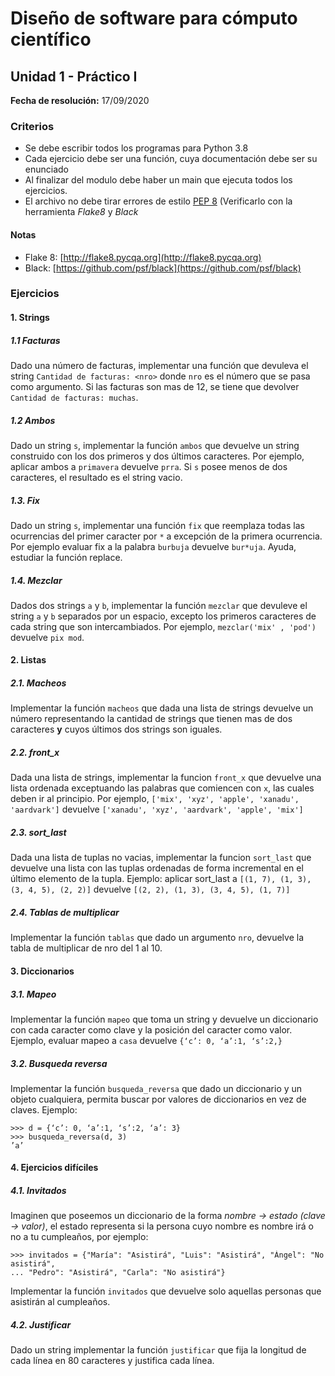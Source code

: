 # Diseño de software para cómputo científico
## Unidad 1 - Práctico I

**Fecha de resolución:** 17/09/2020

### Criterios

- Se debe escribir todos los programas para Python 3.8
- Cada ejercicio debe ser una función, cuya documentación debe ser su enunciado
- Al finalizar del modulo debe haber un main que ejecuta todos los ejercicios.
- El archivo no debe tirar errores de estilo [PEP 8](https://www.python.org/dev/peps/pep-0008/) (Verificarlo con la
  herramienta *Flake8* y *Black*

#### Notas

- Flake 8: [http://flake8.pycqa.org](http://flake8.pycqa.org)
- Black: [https://github.com/psf/black](https://github.com/psf/black)


### Ejercicios

#### 1. Strings

##### 1.1 Facturas

Dado una número de facturas, implementar una función que devuleva el string `Cantidad de facturas: <nro>` donde `nro` es el número que se pasa como argumento. Si las facturas son mas de 12, se tiene que devolver `Cantidad de facturas: muchas`.

##### 1.2 Ambos
Dado un string `s`, implementar la función `ambos` que devuelve un string construido con los dos primeros y dos últimos caracteres. Por ejemplo, aplicar ambos a  `primavera` devuelve `prra`. Si  `s` posee menos de dos caracteres, el resultado es el string vacio.

##### 1.3. Fix

Dado un string `s`, implementar una función `fix` que reemplaza todas las ocurrencias del primer caracter por `*` a excepción de la primera ocurrencia. Por ejemplo evaluar fix a la palabra `burbuja` devuelve `bur*uja`.
Ayuda, estudiar la función replace.

##### 1.4. Mezclar

Dados dos strings `a` y `b`, implementar la función `mezclar` que devuleve el string `a` y `b` separados por un espacio, excepto los primeros caracteres de cada string que son intercambiados. Por ejemplo, `mezclar('mix' , 'pod')` devuelve `pix mod`.

#### 2. Listas

##### 2.1. Macheos

Implementar la función `macheos` que dada una lista de strings devuelve un número representando la cantidad de strings que tienen mas de dos caracteres **y** cuyos últimos dos strings son iguales.


##### 2.2. front_x

Dada una lista de strings, implementar la funcion `front_x` que devuelve una lista ordenada exceptuando las palabras que comiencen con `x`, las cuales deben ir al principio. Por ejemplo, `['mix', 'xyz', 'apple', 'xanadu', 'aardvark']` devuelve `['xanadu', 'xyz', 'aardvark', 'apple', 'mix']`

##### 2.3. sort_last

Dada una lista de tuplas no vacias, implementar la funcion `sort_last` que devuelve una lista con las tuplas ordenadas de forma incremental en el último elemento de la tupla. Ejemplo: aplicar sort_last a `[(1, 7), (1, 3), (3, 4, 5), (2, 2)]` devuelve `[(2, 2), (1, 3), (3, 4, 5), (1, 7)]`

##### 2.4. Tablas de multiplicar

Implementar la función `tablas` que dado un argumento `nro`, devuelve la tabla de multiplicar de nro del 1 al 10.


#### 3. Diccionarios

##### 3.1. Mapeo

Implementar la función `mapeo` que toma un string y devuelve un diccionario con cada caracter como clave y la posición del caracter como valor. Ejemplo, evaluar mapeo a `casa` devuelve `{‘c’: 0, ‘a’:1, ‘s’:2,}`

##### 3.2. Busqueda reversa

Implementar la función `busqueda_reversa` que dado un diccionario y un objeto cualquiera, permita buscar por valores de diccionarios en vez de claves.
Ejemplo:

```pycon
>>> d = {‘c’: 0, ‘a’:1, ‘s’:2, ‘a’: 3}
>>> busqueda_reversa(d, 3)
’a’
```

#### 4. Ejercicios difíciles

##### 4.1. Invitados

Imaginen que poseemos un diccionario de la forma *nombre -> estado* *(clave -> valor)*, el estado representa si la persona cuyo nombre es nombre irá o no a tu cumpleaños, por ejemplo:

```pycon
>>> invitados = {"María": "Asistirá", "Luis": "Asistirá", "Ángel": "No asistirá",
... "Pedro": "Asistirá", "Carla": "No asistirá"}
```

Implementar la función `invitados` que devuelve solo aquellas personas que asistirán al cumpleaños.

##### 4.2. Justificar

Dado un string implementar la función `justificar` que fija la longitud de cada línea en 80 caracteres y justifica cada línea.
